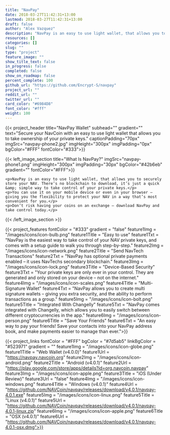 ```yaml
---
title: "NavPay"
date: 2018-03-27T11:42:31+13:00
lastmod: 2018-03-27T11:42:31+13:00
draft: false
author: "Alex Vazquez"
description: "NavPay is an easy to use light wallet, that allows you to securely store your NAV. There’s no blockchain to download, it’s just a quick & simple way to take control of your private keys."
resources: []
categories: []
slug: ""
type: "project"
feature_image: ""
show_title_text: false
in_progress: false
completed: false
show_on_roadmap: false
percent_complete: 100
github_url: "https://github.com/Encrypt-S/navpay"
project_url: ""
reddit_url: ""
twitter_url: ""
card_color: "#6984D8"
font_color: "#fff"
weight: 100
---
```


{{< project_header
    title="NavPay Wallet"
    subhead=""
    gradient=""
    text="Secure your NavCoin with an easy to use light wallet that allows you to take ownership of your private keys."
    captionPadding="70px"
    imgSrc="navpay-phone2.jpg"
    imgHeight="300px"
    imgPadding="0px"
    bgColor="#FFF"
    fontColor="#333">}}


{{< left_image_section
    title="What Is NavPay?"
    imgSrc="navpay-phone1.png"
    imgHeight="300px"
    imgPadding="30px"
    bgColor="#42b6eb"
    gradient=""
    fontColor="#FFF">}}

    <p>NavPay is an easy to use light wallet, that allows you to securely store your NAV. There’s no blockchain to download, it’s just a quick &amp; simple way to take control of your private keys.</p>
    <p>You can use it on your mobile device or even in your browser – giving you the flexibility to protect your NAV in a way that’s most convenient for you.</p>
    <p>Don’t risk having your coins on an exchange – download NavPay and take control today.</p>
{{< /left_image_section >}}



{{< project_features
    fontColor = "#333"
    gradient = "false"
    feature1Img = "/images/icons/icon-bulb.png"
    feature1Title = "Easy to use"
    feature1Txt = "NavPay is the easiest way to take control of your NAV private keys, and comes with a setup guide to walk you through step-by-step."
    feature2Img = "/images/icons/icon-network.png"
    feature2Title = "Send NavTech Transactions"
    feature2Txt = "NavPay has optional private payments enabled – it uses NavTechs secondary blockchain."
    feature3Img = "/images/icons/icon-lock.png"
    feature3Title = "Device-Based Security"
    feature3Txt = "Your private keys are only ever in your control. They are generated and only stored on your device – not on the internet."
    feature4Img = "/images/icons/icon-scales.png"
    feature4Title = "Multi-Signature Wallet"
    feature4Txt = "NavPay allows you to create multi signature wallets – giving you extra security, and the ability to perform transactions as a group."
    feature5Img = "/images/icons/icon-bolt.png"
    feature5Title = "Integrated With Changelly"
    feature5Txt = "NavPay comes integrated with Changelly, which allows you to easily switch between different cryptocurrencies in the app."
    feature6Img = "/images/icons/icon-person.png"
    feature6Title = "Save Your Friends"
    feature6Txt = "An easy way to pay your friends! Save your contacts into your NavPay address book, and make payments easier to manage than ever.">}}

{{< project_links
    fontColor = "#FFF"
    bgColor = "#7d5ab5"
    linkBgColor = "#523971"
    gradient = ""
    feature1Img = "/images/icons/icon-globe.png"
    feature1Title = "Web Wallet (v4.0.0)"
    feature1Url = "https://navpay.navcoin.org"
    feature2Img = "/images/icons/icon-android.png"
    feature2Title = "Android (v4.0.1)"
    feature2Url = "https://play.google.com/store/apps/details?id=org.navcoin.navpay"
    feature3Img = "/images/icons/icon-apple.png"
    feature3Title = "iOS (Under Review)"
    feature3Url = "false"
    feature4Img = "/images/icons/icon-windows.png"
    feature4Title = "Windows (v4.0.1)"
    feature4Url = "https://github.com/NAVCoin/navpay/releases/download/v4.0.1/navpay-4.0.1.exe"
    feature5Img = "/images/icons/icon-linux.png"
    feature5Title = "Linux (v4.0.1)"
    feature5Url = "https://github.com/NAVCoin/navpay/releases/download/v4.0.1/navpay-4.0.1-linux.zip"
    feature6Img = "/images/icons/icon-apple.png"
    feature6Title = "OSX (v4.0.1)"
    feature6Url = "https://github.com/NAVCoin/navpay/releases/download/v4.0.1/navpay-4.0.1-osx.dmg">}}
